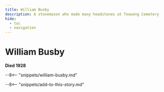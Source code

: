 ```yaml
---
title: William Busby
description: A stonemason who made many headstones at Toowong Cemetery including the Caskey Monument
hide:
  - toc
  - navigation 
---
```


# William Busby

**Died 1928**

--8<-- "snippets/william-busby.md"

--8<-- "snippets/add-to-this-story.md"
